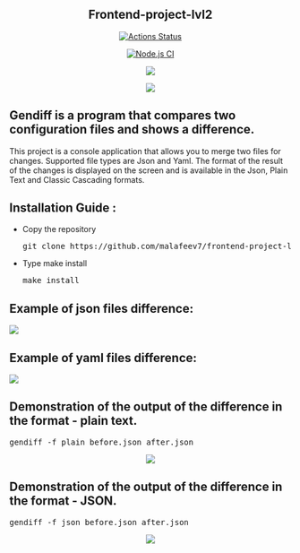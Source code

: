 <h2 align="center"> Frontend-project-lvl2 </h2>

<div align="center">

[![Actions Status](https://github.com/malafeev7/frontend-project-lvl2/workflows/hexlet-check/badge.svg)](https://github.com/malafeev7/frontend-project-lvl2/actions)

[![Node.js CI](https://github.com/malafeev7/frontend-project-lvl2/actions/workflows/nodejs.yml/badge.svg)](https://github.com/malafeev7/frontend-project-lvl2/actions/workflows/nodejs.yml)

<a href="https://codeclimate.com/github/malafeev7/frontend-project-lvl2/maintainability"><img src="https://api.codeclimate.com/v1/badges/ca34d93c8891520d1712/maintainability" /></a>

<a href="https://codeclimate.com/github/malafeev7/frontend-project-lvl2/test_coverage"><img src="https://api.codeclimate.com/v1/badges/ca34d93c8891520d1712/test_coverage" /></a>

</div>

<h2> Gendiff is a program that compares two configuration files and shows a difference.</h2>
<p>This project is a console application that allows you to merge two files for changes. Supported file types are Json and Yaml. The format of the result of the changes is displayed on the screen and is available in the Json, Plain Text and Classic Cascading formats.</p>

<h2> Installation Guide : </h2>
		<ul>
		  <li> 
		  	<p>Copy the repository
</p>
		  	</li>
		  	<pre>git clone https://github.com/malafeev7/frontend-project-lvl2.git</<br></pre>
		  <li> <p>Type make install
</p>
		  	</li>
		  	<pre>make install
</pre>
		</ul>

<h2>Example of json files difference:</h2>

<a href="https://asciinema.org/a/08gvclLd4GN9DAf5FF6smIOY0" target="_blank"><img src="https://asciinema.org/a/08gvclLd4GN9DAf5FF6smIOY0.svg" /></a>

<h2>Example of yaml files difference:</h2>

<a href="https://asciinema.org/a/aiyXDNyaB1ShK9OaykeHdYzzM" target="_blank"><img src="https://asciinema.org/a/aiyXDNyaB1ShK9OaykeHdYzzM.svg" /></a>

<h2> Demonstration of the output of the difference in the format - plain text.</h2>
<pre>gendiff -f plain before.json after.json</pre>
		<p align="center">
        <a href="https://asciinema.org/a/pOQ3val1627KI0u1smp5ts3nK" target="_blank"><img src="https://asciinema.org/a/pOQ3val1627KI0u1smp5ts3nK.svg" /></a>
</p>

<h2> Demonstration of the output of the difference in the format - JSON.
</h2>
<pre>gendiff -f json before.json after.json</pre>
		<p align="center">
        <a href="https://asciinema.org/a/idvV1GijZV7u2zON3Ez4Q0Xdo" target="_blank"><img src="https://asciinema.org/a/idvV1GijZV7u2zON3Ez4Q0Xdo.svg" /></a>
        </p>
